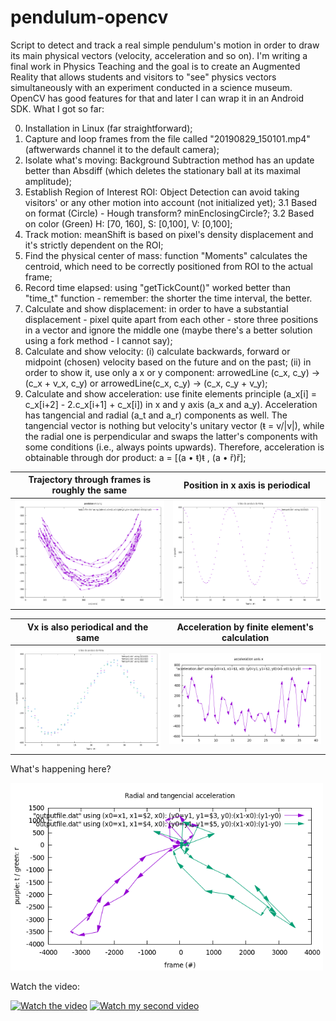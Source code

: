 # pendulum-opencv
Script to detect and track a real simple pendulum's motion in order to draw its main physical vectors (velocity, acceleration and so on).
I'm writing a final work in Physics Teaching and the goal is to create an Augmented Reality that allows students and visitors to "see" physics vectors simultaneously with an experiment conducted in a science museum. OpenCV has good features for that and later I can wrap it in an Android SDK.
What I got so far:

0. Installation in Linux (far straightforward);
1. Capture and loop frames from the file called "20190829_150101.mp4" (aftwerwards channel it to the default camera);
2. Isolate what's moving: Background Subtraction method has an update better than Absdiff (which deletes the stationary ball at its maximal amplitude);
3. Establish Region of Interest ROI: Object Detection can avoid taking visitors' or any other motion into account (not initialized yet);
3.1 Based on format (Circle) - Hough transform? minEnclosingCircle?;
3.2 Based on color (Green) H: [70, 160], S: [0,100], V: [0,100];
4. Track motion: meanShift is based on pixel's density displacement and it's strictly dependent on the ROI;
5. Find the physical center of mass: function "Moments" calculates the centroid, which need to be correctly positioned from ROI to the actual frame;
6. Record time elapsed: using "getTickCount()" worked better than "time_t" function - remember: the shorter the time interval, the better.
7. Calculate and show displacement: in order to have a substantial displacement - pixel quite apart from each other - store three positions in a vector and ignore the middle one (maybe there's a better solution using a fork method - I cannot say);
8. Calculate and show velocity:  (i) calculate backwards, forward or midpoint (chosen) velocity based on the future and on the past; (ii) in order to show it, use only a x or y component: arrowedLine (c_x, c_y) → (c_x + v_x, c_y)  or arrowedLine(c_x, c_y) → (c_x, c_y + v_y);
9. Calculate and show acceleration: use finite elements principle (a_x[i] = c_x[i+2] - 2.c_x[i+1] + c_x[i]) in x and y axis (a_x and a_y). Acceleration has tangencial and radial (a_t and a_r) components as well. The tangencial vector is nothing but velocity's unitary vector (ŧ = v/|v|), while the radial one is perpendicular and swaps the latter's components with some conditions (i.e., always points upwards). Therefore, acceleration is obtainable through dor product: a = [(a • ŧ)ŧ  , (a • ř)ř]; 

| Trajectory through frames is roughly the same | Position in x axis is periodical |
|------------|-------------| 
|<img src="x_y_oneshot" width="400"> | <img src="x_t_oneshot" width="400">|

| Vx is also periodical and the same | Acceleration by finite element's calculation |
|------------|-------------| 
|<img src="vx_t_multipleshots" width="400"> | <img src="acceleration x axis" width="400">|

What's happening here?

<img src="a_t and a_r" width="500">

Watch the video:

[![Watch the video](http://www.cdfis.ufpr.br/portal/wp-content/uploads/2017/08/fibra-branco.jpg)](https://youtu.be/uV2xElP7mIY)
[![Watch my second video](http://www.cdfis.ufpr.br/portal/wp-content/uploads/2017/08/fibra-branco.jpg)](https://youtu.be/b3sDeiZpKtA)
